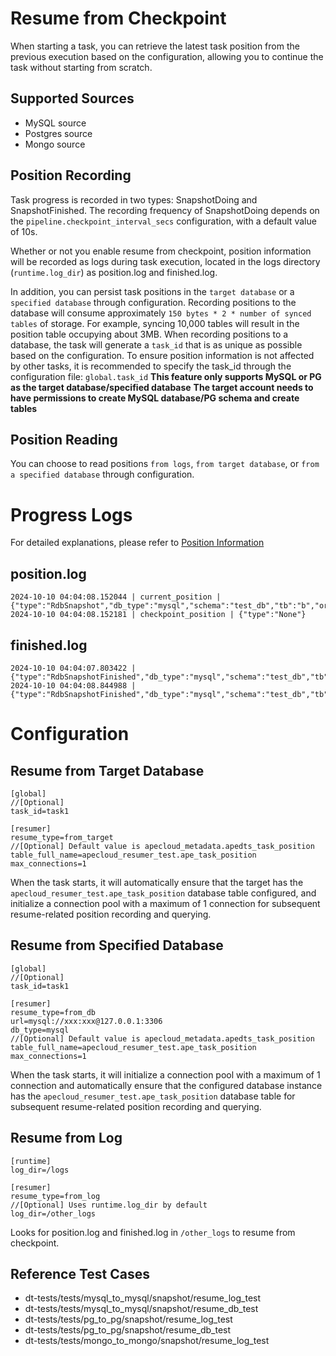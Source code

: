 # Resume from Checkpoint

When starting a task, you can retrieve the latest task position from the previous execution based on the configuration, allowing you to continue the task without starting from scratch.

## Supported Sources

- MySQL source
- Postgres source
- Mongo source

## Position Recording

Task progress is recorded in two types: SnapshotDoing and SnapshotFinished. The recording frequency of SnapshotDoing depends on the `pipeline.checkpoint_interval_secs` configuration, with a default value of 10s.

Whether or not you enable resume from checkpoint, position information will be recorded as logs during task execution, located in the logs directory (`runtime.log_dir`) as position.log and finished.log.

In addition, you can persist task positions in the `target database` or a `specified database` through configuration. Recording positions to the database will consume approximately `150 bytes * 2 * number of synced tables` of storage. For example, syncing 10,000 tables will result in the position table occupying about 3MB.
When recording positions to a database, the task will generate a `task_id` that is as unique as possible based on the configuration. To ensure position information is not affected by other tasks, it is recommended to specify the task_id through the configuration file: `global.task_id`
**This feature only supports MySQL or PG as the target database/specified database**
**The target account needs to have permissions to create MySQL database/PG schema and create tables**

## Position Reading

You can choose to read positions `from logs`, `from target database`, or `from a specified database` through configuration.

# Progress Logs

For detailed explanations, please refer to [Position Information](../monitor/position.md)

## position.log

```
2024-10-10 04:04:08.152044 | current_position | {"type":"RdbSnapshot","db_type":"mysql","schema":"test_db","tb":"b","order_col":"id","value":"6"}
2024-10-10 04:04:08.152181 | checkpoint_position | {"type":"None"}
```

## finished.log

```
2024-10-10 04:04:07.803422 | {"type":"RdbSnapshotFinished","db_type":"mysql","schema":"test_db","tb":"a"}
2024-10-10 04:04:08.844988 | {"type":"RdbSnapshotFinished","db_type":"mysql","schema":"test_db","tb":"b"}
```

# Configuration

## Resume from Target Database

```
[global]
//[Optional]
task_id=task1

[resumer]
resume_type=from_target
//[Optional] Default value is apecloud_metadata.apedts_task_position
table_full_name=apecloud_resumer_test.ape_task_position
max_connections=1
```

When the task starts, it will automatically ensure that the target has the `apecloud_resumer_test.ape_task_position` database table configured, and initialize a connection pool with a maximum of 1 connection for subsequent resume-related position recording and querying.

## Resume from Specified Database

```
[global]
//[Optional]
task_id=task1

[resumer]
resume_type=from_db
url=mysql://xxx:xxx@127.0.0.1:3306
db_type=mysql
//[Optional] Default value is apecloud_metadata.apedts_task_position
table_full_name=apecloud_resumer_test.ape_task_position
max_connections=1
```

When the task starts, it will initialize a connection pool with a maximum of 1 connection and automatically ensure that the configured database instance has the `apecloud_resumer_test.ape_task_position` database table for subsequent resume-related position recording and querying.

## Resume from Log

```
[runtime]
log_dir=/logs

[resumer]
resume_type=from_log
//[Optional] Uses runtime.log_dir by default
log_dir=/other_logs
```

Looks for position.log and finished.log in `/other_logs` to resume from checkpoint.

## Reference Test Cases

- dt-tests/tests/mysql_to_mysql/snapshot/resume_log_test
- dt-tests/tests/mysql_to_mysql/snapshot/resume_db_test
- dt-tests/tests/pg_to_pg/snapshot/resume_log_test
- dt-tests/tests/pg_to_pg/snapshot/resume_db_test
- dt-tests/tests/mongo_to_mongo/snapshot/resume_log_test
